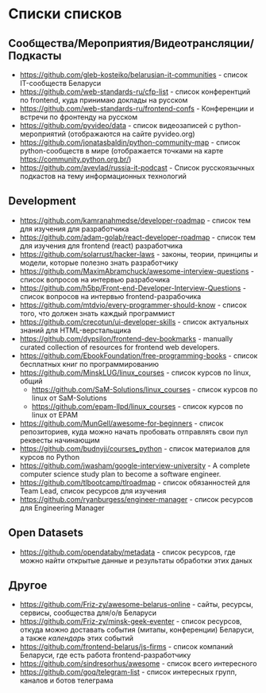 # Списки списков


## Сообщества/Мероприятия/Видеотрансляции/Подкасты

- https://github.com/gleb-kosteiko/belarusian-it-communities - список IT-сообществ Беларуси
- https://github.com/web-standards-ru/cfp-list - список конферентций по frontend, куда принимаю доклады на русском
- https://github.com/web-standards-ru/frontend-confs - Конференции и встречи по фронтенду на русском
- https://github.com/pyvideo/data - список видеозаписей с python-мероприятий (отображаются на сайте pyvideo.org)
- https://github.com/jonatasbaldin/python-community-map - список python-сообществ в мире (отображается точками на карте https://community.python.org.br/)
- https://github.com/avevlad/russia-it-podcast - Список русскоязычных подкастов на тему информационных технологий


## Development
- https://github.com/kamranahmedse/developer-roadmap - список тем для изучения для разработчика
- https://github.com/adam-golab/react-developer-roadmap - список тем для изучения для frontend (react) разработчика
- https://github.com/solarrust/hacker-laws - законы, теории, принципы и модели, которые полезно знать разработчику
- https://github.com/MaximAbramchuck/awesome-interview-questions - список вопросов на интервью разрабочика
- https://github.com/h5bp/Front-end-Developer-Interview-Questions - список вопросов на интервью frontend-разрабочика
- https://github.com/mtdvio/every-programmer-should-know - список того, что должен знать каждый программист
- https://github.com/crecotun/ui-developer-skills - список актуальных знаний для HTML-верстальщика 
- https://github.com/dypsilon/frontend-dev-bookmarks - manually curated collection of resources for frontend web developers.
- https://github.com/EbookFoundation/free-programming-books - список бесплатных книг по программированию
- https://github.com/MinskLUG/linux_courses - список курсов по linux, общий
  - https://github.com/SaM-Solutions/linux_courses - список курсов по linux от SaM-Solutions
  - https://github.com/epam-llpd/linux_courses - список курсов по linux от EPAM
- https://github.com/MunGell/awesome-for-beginners - список репозиториев, куда можно начать пробовать отправлять свои пул реквесты начинающим
- https://github.com/budnyjj/courses_python - список материалов для курсов по Python
- https://github.com/jwasham/google-interview-university - A complete computer science study plan to become a software engineer.
- https://github.com/tlbootcamp/tlroadmap - список обязанностей для Team Lead, список ресурсов для изучения
- https://github.com/ryanburgess/engineer-manager - список ресурсов для Engineering Manager

## Open Datasets

- https://github.com/opendataby/metadata - список ресурсов, где можно найти открытые данные и результаты обработки этих даных


## Другое

- https://github.com/Friz-zy/awesome-belarus-online - сайты, ресурсы, сервисы, сообщества для/о/в Беларуси
- https://github.com/Friz-zy/minsk-geek-eventer - список ресурсов, откуда можно доставать события (митапы, конференции) Беларуси, а также *календарь* этих событий
- https://github.com/frontend-belarus/js-firms - список компаний Беларуси, где есть работа frontend-разработчику
- https://github.com/sindresorhus/awesome - список всего интересного
- https://github.com/goq/telegram-list - список интересных групп, каналов и ботов телеграма
